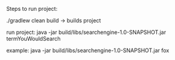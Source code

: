 Steps to run project:

./gradlew clean build -> builds project

run project:
java -jar build/libs/searchengine-1.0-SNAPSHOT.jar termYouWouldSearch

example:
java -jar build/libs/searchengine-1.0-SNAPSHOT.jar fox